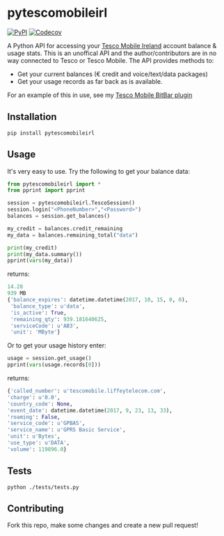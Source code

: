 # pytescomobileirl
[![PyPI](https://img.shields.io/pypi/v/pytescomobileirl.svg)](https://pypi.python.org/pypi/pytescomobileirl/) [![Codecov](https://img.shields.io/codecov/c/github/skhg/pytescomobileirl.svg)](https://codecov.io/gh/skhg/pytescomobileirl)

A Python API for accessing your [Tesco Mobile Ireland](http://www.tescomobile.ie) account balance &amp; usage stats. This is an unoffical API and the author/contributors are in no way connected to Tesco or Tesco Mobile. The API provides methods to:
* Get your current balances (€ credit and voice/text/data packages)
* Get your usage records as far back as is available.

For an example of this in use, see my [Tesco Mobile BitBar plugin](https://github.com/skhg/BitBar-Plugins/tree/master/TescoMobileIrl)

## Installation
`pip install pytescomobileirl`

## Usage
It's very easy to use. Try the following to get your balance data:
```python
from pytescomobileirl import *
from pprint import pprint

session = pytescomobileirl.TescoSession()
session.login("<PhoneNumber>","<Password>")
balances = session.get_balances()

my_credit = balances.credit_remaining
my_data = balances.remaining_total("data")

print(my_credit)
print(my_data.summary())
pprint(vars(my_data))
```
returns:
```python
14.28
939 MB
{'balance_expires': datetime.datetime(2017, 10, 15, 0, 0),
 'balance_type': u'data',
 'is_active': True,
 'remaining_qty': 939.181640625,
 'serviceCode': u'AB3',
 'unit': 'MByte'}
 ```
 
 Or to get your usage history enter:
 ```python
 usage = session.get_usage()
 pprint(vars(usage.records[0]))
  ```
  returns:
  ```python
  {'called_number': u'tescomobile.liffeytelecom.com',
 'charge': u'0.0',
 'country_code': None,
 'event_date': datetime.datetime(2017, 9, 23, 13, 33),
 'roaming': False,
 'service_code': u'GPBAS',
 'service_name': u'GPRS Basic Service',
 'unit': u'Bytes',
 'use_type': u'DATA',
 'volume': 119896.0}
 ```
 
 ## Tests
 `python ./tests/tests.py`
 
 ## Contributing
 Fork this repo, make some changes and create a new pull request!

